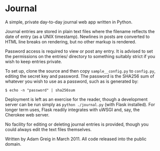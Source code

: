 Journal
=======

A simple, private day-to-day journal web app written in Python.

Journal entries are stored in plain text files where the filename reflects
the date of entry (as a UNIX timestamp). Newlines in posts are converted
to HTML line breaks on rendering, but no other markup is rendered.

Password access is required to view or post any entry. It is advised to
set the permissions on the entries/ directory to something suitably
strict if you wish to keep entries private.

To set up, clone the source and then copy ``sample__config.py`` to
``config.py``, editing the secret key and password. The password is
the SHA256 sum of whatever you wish to use as a password, such as is
generated by:

``$ echo -n "password" | sha256sum``

Deployment is left as an exercise for the reader, though a development
server can be run simply as ``python ./journal.py`` (with Flask installed).
For longer term uses, Flask readily integrates with uWSGI and, say, the
Cherokee web server.

No facility for editing or deleting journal entries is provided, though you
could always edit the text files themselves.

Written by Adam Greig in March 2011.
All code released into the public domain.
